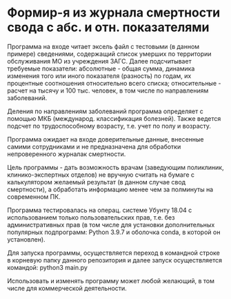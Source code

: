# Формир-я из журнала смертности свода с абс. и отн. показателями

Программа на входе читает эксель файл с тестовыми (в данном примере) сведениями, содержащий список умерших по территории обслуживания МО из учреждения ЗАГС. Далее подсчитывает требуемые показатели: абсолютные - общая сумма, динамика изменения того или иного показателя (разность) по годам, их процентные соотношения относительно всего списка; относительные - расчет на тысячу и 100 тыс. человек, в том числе по направлениям заболеваний. 



Деления по направлениям заболеваний программа определяет с помощью МКБ (международ. классификация болезней). Также ведется подсчет по трудоспособному возрасту, т.е. учет по полу и возрасту.



Программа ожидает на входе доверительные данные, внесенные самими сотрудниками и не предназначена для обработки непроверенного журналак смертности. 


Цель программы - дать возможность врачам (заведующим поликлиник, клинико-экспертных отделов) не вручную считать на бумаге с калькулятором желаемый результат (в данном случае свод смертности), а обработать информацию менее чем за полминуты на современном ПК.


Программа тестировалась на операц. системе Убунту 18.04 с использованием только пользовательских прав, т.е. без административных прав (в том числе для установки дополнительных популярных подпрограмм: Python 3.9.7 и оболочка conda, в которой он установлен). 

Для запуска программы, осуществляется переход в командной строке в корневую папку данного репозитория и далее запуск осуществляется командой: python3 main.py


Использовать и изменять программу может любой желающий, в том числе для коммерческой деятельности.
